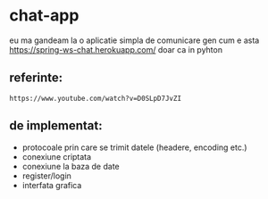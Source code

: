 # chat-app
eu ma gandeam la o aplicatie simpla de comunicare gen cum e asta
https://spring-ws-chat.herokuapp.com/ doar ca in pyhton

## referinte:
```
https://www.youtube.com/watch?v=D0SLpD7JvZI
```

## de implementat:
- protocoale prin care se trimit datele (headere, encoding etc.)
- conexiune criptata
- conexiune la baza de date
- register/login
- interfata grafica
